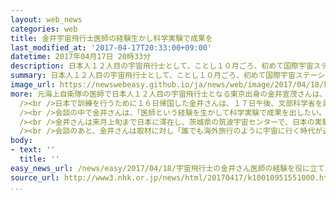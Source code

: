 ```yaml
---
layout: web_news
categories: web
title: 金井宇宙飛行士医師の経験生かし科学実験で成果を
last_modified_at: '2017-04-17T20:33:00+09:00'
datetime: 2017年04月17日 20時33分
description: 日本人１２人目の宇宙飛行士として、ことし１０月ごろ、初めて国際宇宙ステーションに向かう金井宣茂さんが１７日、松野文部科学大臣を表敬訪問し、「医師としての経験を生かして科学実験で成果を出したい」と抱負を述べました。
summary: 日本人１２人目の宇宙飛行士として、ことし１０月ごろ、初めて国際宇宙ステーションに向かう金井宣茂さんが１７日、松野文部科学大臣を表敬訪問し、「医師としての経験を生かして科学実験で成果を出したい」と抱負を述べました。
image_url: https://newswebeasy.github.io/ja/news/web/image/2017/04/18/k10010951551000.jpg
more: 元海上自衛隊の医師で日本人１２人目の宇宙飛行士となる東京出身の金井宣茂さんは、ことし１０月ごろ、ロシアの宇宙船「ソユーズ」で初めて国際宇宙ステーションに向かい、およそ６か月間の長期滞在に臨む予定です。<br
  /><br />日本で訓練を行うために１６日帰国した金井さんは、１７日午後、文部科学省を訪れ、松野文部科学大臣と会談しました。<br /><br />金井さんは、国際宇宙ステーションでは、新しい医薬品の開発につなげるための実験や、みずからを実験台として宇宙の環境が人の体に与える影響を調べる実験などに臨むことになっています。<br
  /><br />会談の中で金井さんは、「医師という経験を生かして科学実験で成果を出したい。そして、その成果を地上にフィードバックしたい」と抱負を述べました。<br
  /><br />金井さんは来月上旬まで日本に滞在し、茨城県の筑波宇宙センターで、日本の実験棟「きぼう」で行う科学実験の手順などを確認することにしています。<br
  /><br />会談のあと、金井さんは取材に対し「誰でも海外旅行のように宇宙に行く時代が近づいてきているので、できるだけ体への負担がかからないような宇宙旅行の開発につながる成果を出したい」と話していました。
body:
- text: ''
  title: ''
easy_news_url: /news/easy/2017/04/18/宇宙飛行士の金井さん医師の経験を役に立てたい/
source_url: http://www3.nhk.or.jp/news/html/20170417/k10010951551000.html
...
```

